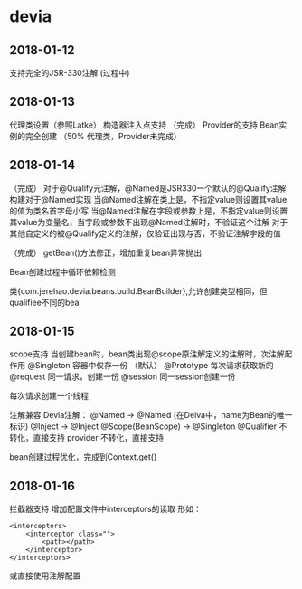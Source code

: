 # devia

## 2018-01-12
支持完全的JSR-330注解 (过程中)

## 2018-01-13
代理类设置（参照Latke）
构造器注入点支持 （完成）
Provider<T>的支持
Bean实例的完全创建 （50% 代理类，Provider未完成）

## 2018-01-14

（完成）
对于@Qualify元注解，@Named是JSR330一个默认的@Qualify注解
构建对于@Named实现
当@Named注解在类上是，不指定value则设置其value的值为类名首字母小写
当@Named注解在字段或参数上是，不指定value则设置其value为变量名，当字段或参数不出现@Named注解时，不验证这个注解
对于其他自定义的被@Qualify定义的注解，仅验证出现与否，不验证注解字段的值

（完成）
getBean()方法修正，增加重复bean异常抛出

Bean创建过程中循环依赖检测

类{com.jerehao.devia.beans.build.BeanBuilder},允许创建类型相同，但qualifiee不同的bea

## 2018-01-15

scope支持
当创建bean时，bean类出现@scope原注解定义的注解时，次注解起作用
@Singleton 容器中仅存一份 （默认）
@Prototype 每次请求获取新的
@request 同一请求，创建一份
@session 同一session创建一份

每次请求创建一个线程

注解兼容
Devia注解：
@Named   ->     @Named   (在Deiva中，name为Bean的唯一标识)
@Inject     ->      @Inject
@Scope(BeanScope)   ->     @Singleton
@Qualifier 不转化，直接支持
provider<T> 不转化，直接支持

bean创建过程优化，完成到Context.get()

## 2018-01-16

拦截器支持
增加配置文件中interceptors的读取
形如：

```
<interceptors>
    <interceptor class="">
        <path></path>
    </interceptor>
</interceptors>
```

或直接使用注解配置

